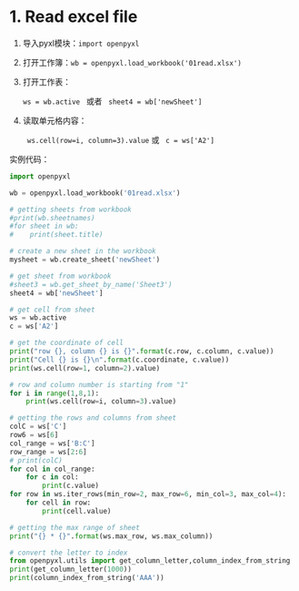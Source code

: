 # 1. Read excel file
1. 导入pyxl模块：`import openpyxl`

2. 打开工作簿：`wb = openpyxl.load_workbook('01read.xlsx')`

3. 打开工作表：

   `ws = wb.active ` 或者 ` sheet4 = wb['newSheet']`

4. 读取单元格内容：

   ` ws.cell(row=i, column=3).value` 或 ` c = ws['A2']`

实例代码：

```py
import openpyxl

wb = openpyxl.load_workbook('01read.xlsx')

# getting sheets from workbook
#print(wb.sheetnames)
#for sheet in wb:
#    print(sheet.title)

# create a new sheet in the workbook
mysheet = wb.create_sheet('newSheet')

# get sheet from workbook
#sheet3 = wb.get_sheet_by_name('Sheet3')
sheet4 = wb['newSheet']

# get cell from sheet
ws = wb.active
c = ws['A2']

# get the coordinate of cell
print("row {}, column {} is {}".format(c.row, c.column, c.value))
print("Cell {} is {}\n".format(c.coordinate, c.value))
print(ws.cell(row=1, column=2).value)

# row and column number is starting from "1"
for i in range(1,8,1):
    print(ws.cell(row=i, column=3).value)

# getting the rows and columns from sheet
colC = ws['C']
row6 = ws[6]
col_range = ws['B:C']
row_range = ws[2:6]
# print(colC)
for col in col_range:
    for c in col:
        print(c.value)
for row in ws.iter_rows(min_row=2, max_row=6, min_col=3, max_col=4):
    for cell in row:
        print(cell.value)

# getting the max range of sheet
print("{} * {}".format(ws.max_row, ws.max_column))

# convert the letter to index
from openpyxl.utils import get_column_letter,column_index_from_string
print(get_column_letter(1000))
print(column_index_from_string('AAA'))
```

